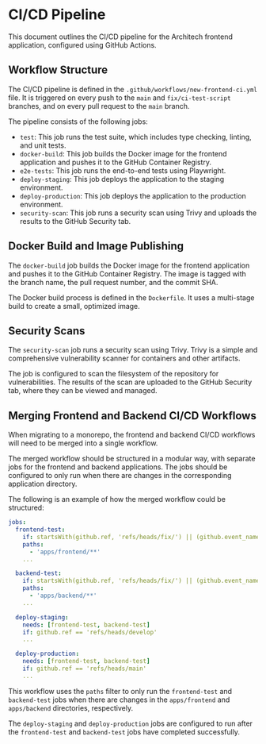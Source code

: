 # CI/CD Pipeline

This document outlines the CI/CD pipeline for the Architech frontend application, configured using GitHub Actions.

## Workflow Structure

The CI/CD pipeline is defined in the `.github/workflows/new-frontend-ci.yml` file. It is triggered on every push to the `main` and `fix/ci-test-script` branches, and on every pull request to the `main` branch.

The pipeline consists of the following jobs:

-   `test`: This job runs the test suite, which includes type checking, linting, and unit tests.
-   `docker-build`: This job builds the Docker image for the frontend application and pushes it to the GitHub Container Registry.
-   `e2e-tests`: This job runs the end-to-end tests using Playwright.
-   `deploy-staging`: This job deploys the application to the staging environment.
-   `deploy-production`: This job deploys the application to the production environment.
-   `security-scan`: This job runs a security scan using Trivy and uploads the results to the GitHub Security tab.

## Docker Build and Image Publishing

The `docker-build` job builds the Docker image for the frontend application and pushes it to the GitHub Container Registry. The image is tagged with the branch name, the pull request number, and the commit SHA.

The Docker build process is defined in the `Dockerfile`. It uses a multi-stage build to create a small, optimized image.

## Security Scans

The `security-scan` job runs a security scan using Trivy. Trivy is a simple and comprehensive vulnerability scanner for containers and other artifacts.

The job is configured to scan the filesystem of the repository for vulnerabilities. The results of the scan are uploaded to the GitHub Security tab, where they can be viewed and managed.

## Merging Frontend and Backend CI/CD Workflows

When migrating to a monorepo, the frontend and backend CI/CD workflows will need to be merged into a single workflow.

The merged workflow should be structured in a modular way, with separate jobs for the frontend and backend applications. The jobs should be configured to only run when there are changes in the corresponding application directory.

The following is an example of how the merged workflow could be structured:

```yaml
jobs:
  frontend-test:
    if: startsWith(github.ref, 'refs/heads/fix/') || (github.event_name == 'pull_request' && startsWith(github.head_ref, 'fix/'))
    paths:
      - 'apps/frontend/**'
    ...

  backend-test:
    if: startsWith(github.ref, 'refs/heads/fix/') || (github.event_name == 'pull_request' && startsWith(github.head_ref, 'fix/'))
    paths:
      - 'apps/backend/**'
    ...

  deploy-staging:
    needs: [frontend-test, backend-test]
    if: github.ref == 'refs/heads/develop'
    ...

  deploy-production:
    needs: [frontend-test, backend-test]
    if: github.ref == 'refs/heads/main'
    ...
```

This workflow uses the `paths` filter to only run the `frontend-test` and `backend-test` jobs when there are changes in the `apps/frontend` and `apps/backend` directories, respectively.

The `deploy-staging` and `deploy-production` jobs are configured to run after the `frontend-test` and `backend-test` jobs have completed successfully.
